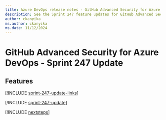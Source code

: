 ```yaml
---
title: Azure DevOps release notes - GitHub Advanced Security for Azure DevOps 247 Update
description: See the Sprint 247 feature updates for GitHub Advanced Security for Azure DevOps, including next steps.
author: ckanyika
ms.author: ckanyika
ms.date: 11/12/2024
---
```


# GitHub Advanced Security for Azure DevOps - Sprint 247 Update

## Features

[!INCLUDE [sprint-247-update-links](../includes/ghazdo/sprint-247-update-links.md)]

[!INCLUDE [sprint-247-update](../includes/ghazdo/sprint-247-update.md)]

[!INCLUDE [nextsteps](../includes/nextsteps.md)]
